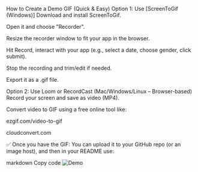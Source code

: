 How to Create a Demo GIF (Quick & Easy)
Option 1: Use [ScreenToGif (Windows)]
Download and install ScreenToGif.

Open it and choose "Recorder".

Resize the recorder window to fit your app in the browser.

Hit Record, interact with your app (e.g., select a date, choose gender, click submit).

Stop the recording and trim/edit if needed.

Export it as a .gif file.

Option 2: Use Loom or RecordCast (Mac/Windows/Linux – Browser-based)
Record your screen and save as video (MP4).

Convert video to GIF using a free online tool like:

ezgif.com/video-to-gif

cloudconvert.com

✅ Once you have the GIF:
You can upload it to your GitHub repo (or an image host), and then in your README use:

markdown
Copy code
![Demo](relative/path/to/your-gif.gif)
